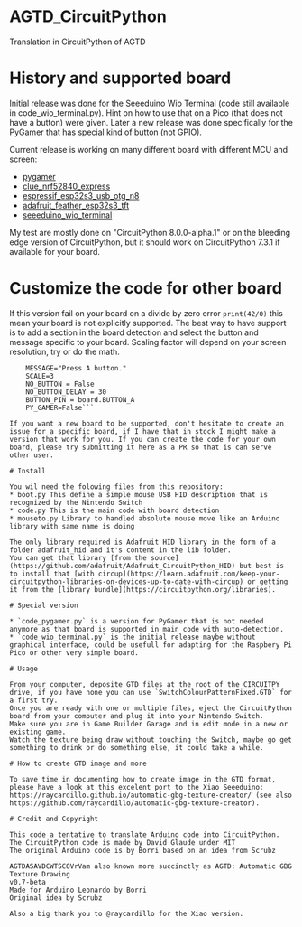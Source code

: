 # AGTD_CircuitPython
Translation in CircuitPython of AGTD

# History and supported board

Initial release was done for the Seeeduino Wio Terminal (code still available in code_wio_terminal.py).
Hint on how to use that on a Pico (that does not have a button) were given.
Later a new release was done specifically for the PyGamer that has special kind of button (not GPIO).

Current release is working on many different board with different MCU and screen:
* [pygamer](https://circuitpython.org/board/pygamer/)
* [clue_nrf52840_express](https://circuitpython.org/board/clue_nrf52840_express/)
* [espressif_esp32s3_usb_otg_n8](https://circuitpython.org/board/espressif_esp32s3_usb_otg_n8/)
* [adafruit_feather_esp32s3_tft](https://circuitpython.org/board/adafruit_feather_esp32s3_tft/)
* [seeeduino_wio_terminal](https://circuitpython.org/board/seeeduino_wio_terminal/)

My test are mostly done on "CircuitPython 8.0.0-alpha.1" or on the bleeding edge version of CircuitPython, but it should work on CircuitPython 7.3.1 if available for your board.

# Customize the code for other board

If this version fail on your board on a divide by zero error `print(42/0)` this mean your board is not explicitly supported.
The best way to have support is to add a section in the board detection and select the button and message specific to your board. Scaling factor will depend on your screen resolution, try or do the math. 

```elif board.board_id in ("your_board_id"):
    MESSAGE="Press A button."
    SCALE=3
    NO_BUTTON = False
    NO_BUTTON_DELAY = 30
    BUTTON_PIN = board.BUTTON_A
    PY_GAMER=False```

If you want a new board to be supported, don't hesitate to create an issue for a specific board, if I have that in stock I might make a version that work for you. If you can create the code for your own board, please try submitting it here as a PR so that is can serve other user.

# Install

You wil need the folowing files from this repository:
* boot.py This define a simple mouse USB HID description that is recognized by the Nintendo Switch
* code.py This is the main code with board detection
* mouseto.py Library to handled absolute mouse move like an Arduino library with same name is doing

The only library required is Adafruit HID library in the form of a folder adafruit_hid and it's content in the lib folder.
You can get that library [from the source](https://github.com/adafruit/Adafruit_CircuitPython_HID) but best is to install that [with circup](https://learn.adafruit.com/keep-your-circuitpython-libraries-on-devices-up-to-date-with-circup) or getting it from the [library bundle](https://circuitpython.org/libraries).

# Special version

* `code_pygamer.py` is a version for PyGamer that is not needed anymore as that board is supported in main code with auto-detection.
* `code_wio_terminal.py` is the initial release maybe without graphical interface, could be usefull for adapting for the Raspbery Pi Pico or other very simple board.

# Usage

From your computer, deposite GTD files at the root of the CIRCUITPY drive, if you have none you can use `SwitchColourPatternFixed.GTD` for a first try.
Once you are ready with one or multiple files, eject the CircuitPython board from your computer and plug it into your Nintendo Switch.
Make sure you are in Game Builder Garage and in edit mode in a new or existing game.
Watch the texture being draw without touching the Switch, maybe go get something to drink or do something else, it could take a while.

# How to create GTD image and more

To save time in documenting how to create image in the GTD format, please have a look at this excelent port to the Xiao Seeeduino: https://raycardillo.github.io/automatic-gbg-texture-creator/ (see also https://github.com/raycardillo/automatic-gbg-texture-creator).

# Credit and Copyright

This code a tentative to translate Arduino code into CircuitPython.
The CircuitPython code is made by David Glaude under MIT
The original Arduino code is by Borri based on an idea from Scrubz

AGTDASAVDCWTSCOVrVam also known more succinctly as AGTD: Automatic GBG Texture Drawing
v0.7-beta
Made for Arduino Leonardo by Borri
Original idea by Scrubz

Also a big thank you to @raycardillo for the Xiao version.
